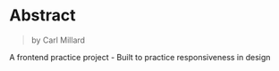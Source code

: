 # Abstract
> by Carl Millard

A frontend practice project - Built to practice responsiveness in design 